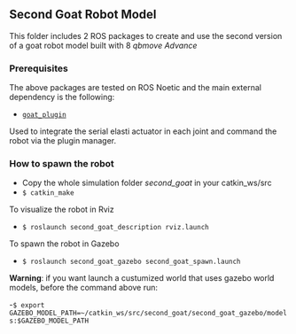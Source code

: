 ## Second Goat Robot Model

This folder includes 2 ROS packages to create and use the second version of a goat robot model built with 8 *qbmove Advance*

### Prerequisites

The above packages are tested on ROS Noetic and the main external dependency is the following:

* [`goat_plugin`](https://github.com/CentroEPiaggio/NaturalIntelligence/tree/main/NI_simulations/goat_plugin)

Used to integrate the serial elasti actuator in each joint and command the robot via the plugin manager.

### How to spawn the robot

- Copy the whole simulation folder *second_goat* in your catkin_ws/src 
- ``` $ catkin_make ```

To visualize the robot in Rviz
- ``` $ roslaunch second_goat_description rviz.launch ```

To spawn the robot in Gazebo
- ``` $ roslaunch second_goat_gazebo second_goat_spawn.launch ```

**Warning**: if you want launch a custumized world that uses gazebo world models, before the command above run:

-``` $ export GAZEBO_MODEL_PATH=~/catkin_ws/src/second_goat/second_goat_gazebo/models:$GAZEBO_MODEL_PATH ```

